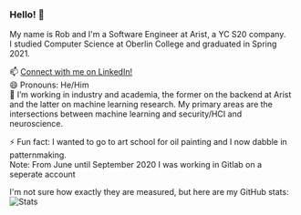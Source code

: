 ### Hello! 👋

My name is Rob and I'm a Software Engineer at Arist, a YC S20 company.  
I studied Computer Science at Oberlin College and graduated in Spring 2021.  

📫 [Connect with me on LinkedIn!](https://www.linkedin.com/in/robert-klock)  
😄 Pronouns: He/Him  
🔭 I’m working in industry and academia, the former on the backend at Arist and the latter on machine learning research. My primary areas are the intersections between machine learning and security/HCI and neuroscience. 

⚡ Fun fact: I wanted to go to art school for oil painting and I now dabble in patternmaking.  
Note: From June until September 2020 I was working in Gitlab on a seperate account 
<!--


Here are some ideas to get you started:

- 🔭 I’m currently working on setting up my GitHub README.
- 🌱 I’m currently learning how to set up my GitHub README.
- 👯 I’m looking to collaborate on setting up my GitHub README.
- 🤔 I’m looking for help with setting up my GitHub README.
- 💬 Ask me about my GitHub README.
- 📫 Connect with me on LinkedIn!
- 😄 Pronouns: He/Him
- ⚡ Fun fact: 
-->
I'm not sure how exactly they are measured, but here are my GitHub stats:
![Stats](https://github-readme-stats.vercel.app/api?username=robklock&show_icons=true&count_private=true%22%20align=%22center&hide=stars,issues)

